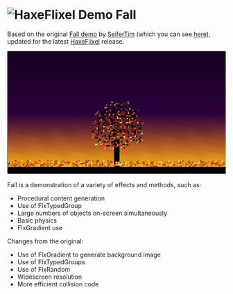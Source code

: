 # ![HaxeFlixel Demo](../../Assets/haxeflixel-demos_32px.png) Fall

Based on the original [Fall demo](https://github.com/SeiferTim/Flixel-Showcase--Fall) by [SeiferTim](https://github.com/SeiferTim) (which you can see [here](http://www.tims-world.com/exp.php#)), updated for the latest [HaxeFlixel](https://github.com/haxeflixel) release.

<p align="center">
<img src="assets/screenshot.png" alt="Screenshot"/>
</p>
	
Fall is a demonstration of a variety of effects and methods, such as:
* Procedural content generation
* Use of FlxTypedGroup
* Large numbers of objects on-screen simultaneously
* Basic physics
* FlxGradient use

Changes from the original:
* Use of FlxGradient to generate background image
* Use of FlxTypedGroups
* Use of FlxRandom
* Widescreen resolution
* More efficient collision code